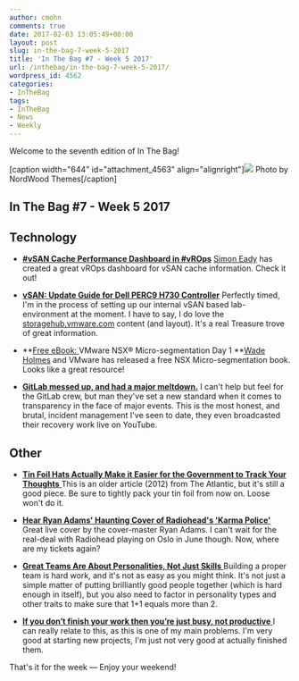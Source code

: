 ```yaml
---
author: cmohn
comments: true
date: 2017-02-03 13:05:49+00:00
layout: post
slug: in-the-bag-7-week-5-2017
title: 'In The Bag #7 - Week 5 2017'
url: /inthebag/in-the-bag-7-week-5-2017/
wordpress_id: 4562
categories:
- InTheBag
tags:
- InTheBag
- News
- Weekly
---
```


Welcome to the seventh edition of In The Bag!

[caption width="644" id="attachment_4563" align="alignright"][![](http://vninja.net/wordpress/wp-content/uploads/2017/02/ezsm8xrjnx0-nordwood-themes-644x429.jpg)](https://unsplash.com/@nordwood) Photo by NordWood Themes[/caption]



## In The Bag #7 - Week 5 2017





## Technology






    
  * **[#vSAN Cache Performance Dashboard in #vROps](http://www.definit.co.uk/2017/02/vsan-cache-performance-dashboard-in-vrops/)**
[Simon Eady](https://twitter.com/simoneady) has created a great vROps dashboard for vSAN cache information. Check it out!

    
  * **[vSAN: Update Guide for Dell PERC9 H730 Controller](https://storagehub.vmware.com/#!/vmware-vsan/update-guide-for-dell-perc9-h730-controller-2)**
Perfectly timed, I'm in the process of setting up our internal vSAN based lab-environment at the moment. I have to say, I do love the [storagehub.vmware.com](https://storagehub.vmware.com) content (and layout). It's a real Treasure trove of great information.

    
  * **[Free eBook: ](http://www.vmware.com/content/dam/digitalmarketing/vmware/en/pdf/products/nsx/vmware-nsx-microsegmentation.pdf)VMware NSX® Micro-segmentation Day 1
**[Wade Holmes](https://twitter.com/wholmes) and VMware has released a free NSX Micro-segmentation book. Looks like a great resource!

    
  * **[GitLab messed up, and had a major meltdown.](https://about.gitlab.com/2017/02/01/gitlab-dot-com-database-incident/)**
I can't help but feel for the GitLab crew, but man they've set a new standard when it comes to transparency in the face of major events. This is the most honest, and brutal, incident management I've seen to date, they even broadcasted their recovery work live on YouTube.





## Other






    
  * [**Tin Foil Hats Actually Make it Easier for the Government to Track Your Thoughts**
](https://www.theatlantic.com/health/archive/2012/09/tin-foil-hats-actually-make-it-easier-for-the-government-to-track-your-thoughts/262998/)This is an older article (2012) from The Atlantic, but it's still a good piece. Be sure to tightly pack your tin foil from now on. Loose won't do it.

    
  * [**Hear Ryan Adams' Haunting Cover of Radiohead's 'Karma Police'**
](http://www.rollingstone.com/music/news/hear-ryan-adams-haunting-cover-of-radioheads-karma-police-w463832)Great live cover by the cover-master Ryan Adams. I can't wait for the real-deal with Radiohead playing on Oslo in June though.
Now, where are my tickets again?

    
  * [**Great Teams Are About Personalities, Not Just Skills**
](https://hbr.org/2017/01/great-teams-are-about-personalities-not-just-skills)Building a proper team is hard work, and it's not as easy as you might think. It's not just a simple matter of putting brilliantly good people together (which is hard enough in itself), but you also need to factor in personality types and other traits to make sure that 1+1 equals more than 2.

    
  * [**If you don’t finish your work then you’re just busy, not productive**
](https://qz.com/899660/if-you-dont-finish-your-work-then-youre-just-busy-not-productive/)I can really relate to this, as this is one of my main problems. I'm very good at starting new projects, I'm just not very good at actually finished them.



That's it for the week — Enjoy your weekend!

